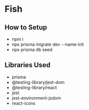 # Fish

## How to Setup

- npm i
- npx prisma migrate dev --name init
- npx prisma db seed

## Libraries Used

- prisma
- @testing-library/jest-dom
- @testing-library/react
- jest
- jest-environment-jsdom
- react-icons
